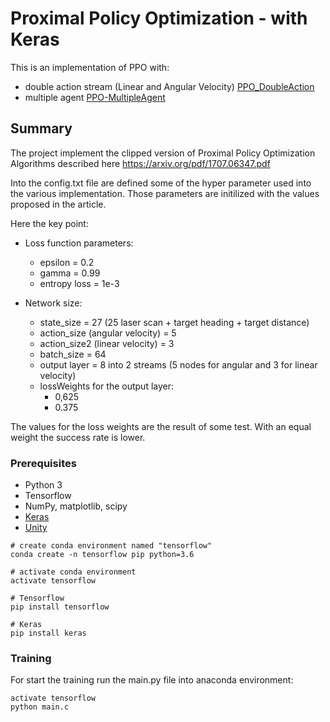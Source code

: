 # Proximal Policy Optimization - with Keras

This is an implementation of PPO with:
  * double action stream (Linear and Angular Velocity) [PPO_DoubleAction](https://github.com/MatteoBrentegani/PPO/tree/master/PPO_DoubleAction)
  * multiple agent [PPO-MultipleAgent](https://github.com/MatteoBrentegani/PPO/tree/master/PPO_MultiAgent)



## Summary

The project implement the clipped version of Proximal Policy Optimization Algorithms described here https://arxiv.org/pdf/1707.06347.pdf

Into the config.txt file are defined some of the hyper parameter used into the various implementation. Those parameters are initilized with the values proposed in the article.


Here the key point:
* Loss function parameters:
  * epsilon = 0.2
  * gamma = 0.99
  * entropy loss = 1e-3
  
* Network size:
  * state_size = 27 (25 laser scan + target heading + target distance)
  * action_size (angular velocity) = 5
  * action_size2 (linear velocity) = 3
  * batch_size = 64
  * output layer = 8 into 2 streams (5 nodes for angular and 3 for linear velocity)
  * lossWeights for the output layer: 
    * 0,625
    * 0.375
    
The values for the loss weights are the result of some test. With an equal weight the success rate is lower. 

### Prerequisites

 * Python 3
 * Tensorflow
 * NumPy, matplotlib, scipy
 * [Keras](https://keras.io/)
 * [Unity](https://unity3d.com/get-unity/download)

```
# create conda environment named "tensorflow"
conda create -n tensorflow pip python=3.6

# activate conda environment
activate tensorflow

# Tensorflow
pip install tensorflow

# Keras
pip install keras
```

### Training

For start the training run the main.py file into anaconda environment:

```
activate tensorflow
python main.c
```




